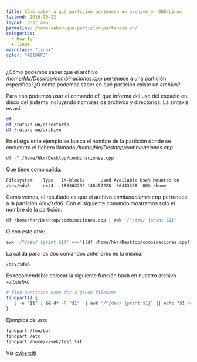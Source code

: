 ```yaml
---
title: Cómo saber a qué partición pertenece un archivo en GNU/Linux
lastmod: 2016-10-22
layout: post.amp
permalink: /como-saber-que-particion-pertenece-un/
categories:
  - How To
  - linux
mainclass: "linux"
color: "#2196F3"
---
```


¿Cómo podemos saber que el archivo */home/hkr/Desktop/combinaciones.cpp* pertenece a una partición específica?¿O cómo podemos saber en qué partición existe un archivo?

Para eso podemos usar el comando df, que informa del uso del espacio en disco del sistema incluyendo nombres de archivos y directorios. La sintaxis es así:

<!--more-->

```bash
df
df /ruta/a un/directorio
df /ruta/a un/archivo
```

En el siguiente ejemplo se busca el nombre de la partición donde se encuentra el fichero llamado */home/hkr/Desktop/combinaciones.cpp*

```bash
df -T /home/hkr/Desktop/combinaciones.cpp
```

Que tiene como salida:

```bash
Filesystem    Type   1K-blocks      Used Available Use% Mounted on
/dev/sda6     ext4   186362292 140452228  36443368  80% /home
```

Como vemos, el resultado es que el archivo *combinaciones.cpp* pertenece a la partición */dev/sda6*. Con el siguiente comando mostramos solo el nombre de la partición:

```bash
df /home/hkr/Desktop/combinaciones.cpp | awk '/^/dev/ {print $1}'
```

O con este otro:

```bash
awk '/^/dev/ {print $1}' <<<"$(df /home/hkr/Desktop/combinaciones.cpp)"
```

La salida para los dos comandos anteriores es la misma:

```bash
/dev/sda6
```

Es recomendable colocar la siguiente función bash en nuestro archivo *~/.bashrc*

```bash
# find partition name for a given filename
findpart() {
   [ -e "$1" ] && df -P "$1"  | awk '/^/dev/ {print $1}' || echo "$1 not found";
}
```

Ejemplos de uso:

```bash
findpart /foo/bar
findpart /etc
findpart /home/vivek/test.txt
```

<figure>
	<amp-img on="tap:lightbox1" role="button" tabindex="0" layout="responsive"  width="640" height="108"  src="https://1.bp.blogspot.com/-F2sPR477GsI/TvsYjhPFVgI/AAAAAAAAB_8/olid11qqdXw/s400/Screenshot.png"></amp-img>
</figure>

Vía <a target="_blank" href="http://www.cyberciti.biz/faq/linux-unix-command-findout-on-which-partition-file-directory-exits/">cyberciti</a>

